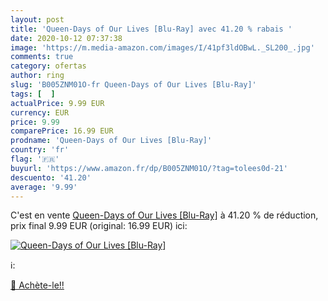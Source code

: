 ```yaml
---
layout: post
title: 'Queen-Days of Our Lives [Blu-Ray] avec 41.20 % rabais '
date: 2020-10-12 07:37:38
image: 'https://m.media-amazon.com/images/I/41pf3ldOBwL._SL200_.jpg'
comments: true
category: ofertas
author: ring
slug: 'B005ZNM01O-fr Queen-Days of Our Lives [Blu-Ray]'
tags: [  ]
actualPrice: 9.99 EUR
currency: EUR
price: 9.99
comparePrice: 16.99 EUR
prodname: 'Queen-Days of Our Lives [Blu-Ray]'
country: 'fr'
flag: '🇫🇷'
buyurl: 'https://www.amazon.fr/dp/B005ZNM01O/?tag=tolees0d-21'
descuento: '41.20'
average: '9.99'
---
```


C'est en vente [Queen-Days of Our Lives [Blu-Ray]](https://www.amazon.fr/dp/B005ZNM01O/?tag=tolees0d-21)  à  41.20 % de réduction, prix final  9.99 EUR (original: 16.99 EUR) ici:

[![Queen-Days of Our Lives [Blu-Ray]](https://m.media-amazon.com/images/I/41pf3ldOBwL._SL200_.jpg)](https://www.amazon.fr/dp/B005ZNM01O/?tag=tolees0d-21)

ℹ️:


[🛒 Achète-le!!](https://www.amazon.fr/dp/B005ZNM01O/?tag=tolees0d-21)
